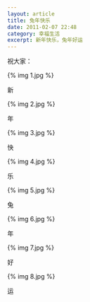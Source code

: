 ```yaml
---
layout: article
title: 兔年快乐
date: 2011-02-07 22:48
category: 幸福生活
excerpt: 新年快乐，兔年好运
---
```


祝大家：

{% img 1.jpg %}

新

{% img 2.jpg %}

年

{% img 3.jpg %}

快

{% img 4.jpg %}

乐

{% img 5.jpg %}

兔

{% img 6.jpg %}

年

{% img 7.jpg %}

好

{% img 8.jpg %}

运
